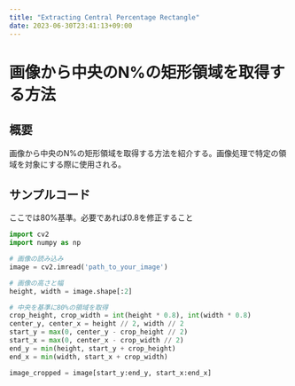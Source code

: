 ```yaml
---
title: "Extracting Central Percentage Rectangle"
date: 2023-06-30T23:41:13+09:00
---
```


# 画像から中央のN%の矩形領域を取得する方法

## 概要

画像から中央のN%の矩形領域を取得する方法を紹介する。画像処理で特定の領域を対象にする際に使用される。

## サンプルコード

ここでは80%基準。必要であれば0.8を修正すること

```python
import cv2
import numpy as np

# 画像の読み込み
image = cv2.imread('path_to_your_image')

# 画像の高さと幅
height, width = image.shape[:2]

# 中央を基準に80%の領域を取得
crop_height, crop_width = int(height * 0.8), int(width * 0.8)
center_y, center_x = height // 2, width // 2
start_y = max(0, center_y - crop_height // 2)
start_x = max(0, center_x - crop_width // 2)
end_y = min(height, start_y + crop_height)
end_x = min(width, start_x + crop_width)

image_cropped = image[start_y:end_y, start_x:end_x]
```
